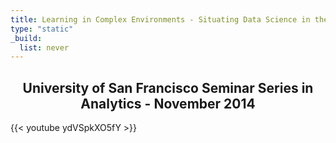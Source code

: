 ```yaml
---
title: Learning in Complex Environments - Situating Data Science in the Process
type: "static"
_build:
  list: never
---
```


<div style="text-align: center">
  <h2>
    University of San Francisco Seminar Series in Analytics - November 2014
  </h2>
</div>

{{< youtube ydVSpkXO5fY >}}
